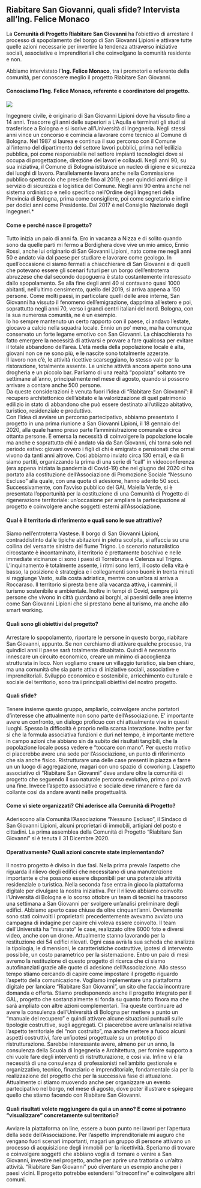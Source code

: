 ## Riabitare San Giovanni, quali sfide? Intervista all’Ing. Felice Monaco

La **Comunità di Progetto Riabitare San Giovanni** ha l’obiettivo di arrestare il processo di spopolamento del borgo di San Giovanni Lipioni e attivare tutte quelle azioni necessarie per invertire la tendenza attraverso iniziative sociali, associative e imprenditoriali che coinvolgano la comunità residente e non.

Abbiamo intervistato l’**Ing. Felice Monaco**, tra i promotori e referente della comunità, per conoscere meglio il progetto Riabitare San Giovanni.

#### Conosciamo l’Ing. Felice Monaco, referente e coordinatore del progetto.

<img class="float-left mr-4" src="/fmonaco.jpg"></img>

Ingegnere civile, è originario di San Giovanni Lipioni dove ha vissuto fino a 14 anni. Trascorre gli anni delle superiori a L’Aquila e terminati gli studi si trasferisce a Bologna e si iscrive all’Università di Ingegneria. Negli stessi anni vince un concorso e comincia a lavorare come tecnico al Comune di Bologna. Nel 1987 si laurea e continua il suo percorso con il Comune all’interno del dipartimento del settore lavori pubblici, prima nell’edilizia pubblica, poi come responsabile nel settore impianti tecnologici dove si occupa di progettazione, direzione dei lavori e collaudi. Negli anni 90, su sua iniziativa, il Comune di Bologna istituisce un nucleo di igiene e sicurezza dei luoghi di lavoro. Parallelamente lavora anche nella Commissione pubblico spettacolo che presiede fino al 2019, e per quindici anni dirige il servizio di sicurezza e logistica del Comune. Negli anni 90 entra anche nel sistema ordinistico e nello specifico nell’Ordine degli Ingegneri della Provincia di Bologna, prima come consigliere, poi come segretario e infine per dodici anni come Presidente.
Dal 2017 è nel Consiglio Nazionale degli Ingegneri.*

#### Come e perché nasce il progetto?

Tutto inizia un paio di anni fa. Ero in vacanza a Nizza e di solito quando sono da quelle parti mi fermo a Bordighera dove vive un mio amico, Ennio Rossi, anche lui originario di San Giovanni Lipioni, nato come me negli anni 50 e andato via dal paese per studiare e lavorare come geologo. In quell’occasione ci siamo fermati a chiacchierare di San Giovanni e di quelli che potevano essere gli scenari futuri per un borgo dell’entroterra abruzzese che dal secondo dopoguerra è stato costantemente interessato dallo spopolamento. Se alla fine degli anni 40 si contavano quasi 1000 abitanti, nell’ultimo censimento, quello del 2019, si arriva appena a 150 persone. Come molti paesi, in particolare quelli delle aree interne, San Giovanni ha vissuto il fenomeno dell’emigrazione, dapprima all’estero e poi, soprattutto negli anni 70, verso i grandi centri italiani del nord. Bologna, con la sua numerosa comunità, ne è un esempio.<br> 
Io ho sempre mantenuto un certo rapporto con il paese, ci andavo l’estate, giocavo a calcio nella squadra locale. Ennio un po’ meno, ma ha comunque conservato un forte legame emotivo con San Giovanni.
La chiacchierata ha fatto emergere la necessità di attivarsi e provare a fare qualcosa per evitare il totale abbandono dell’area. L’età media della popolazione locale è alta, giovani non ce ne sono più, e le nascite sono totalmente azzerate.<br>
Il lavoro non c’è, le attività ricettive scarseggiano, lo stesso vale per la ristorazione, totalmente assente. Le uniche attività ancora aperte sono una drogheria e un piccolo bar. Parliamo di una realtà “popolata” soltanto tre settimane all’anno, principalmente nel mese di agosto, quando si possono arrivare a contare anche 500 persone.<br>
Da queste considerazioni è venuta fuori l’idea di “Riabitare San Giovanni”: il recupero architettonico dell’abitato e la valorizzazione di quel patrimonio edilizio in stato di abbandono che può essere destinato all’utilizzo abitativo, turistico, residenziale e produttivo.<br>
Con l’idea di avviare un percorso partecipativo, abbiamo presentato il progetto in una prima riunione a San Giovanni Lipioni, il 18 gennaio del 2020, alla quale hanno preso parte l’amministrazione comunale e circa ottanta persone. È emersa la necessità di coinvolgere la popolazione locale ma anche e soprattutto chi è andato via da San Giovanni, chi torna solo nel periodo estivo: giovani ovvero i figli di chi è emigrato e pensionati che ormai vivono da tanti anni altrove. Così abbiamo inviato circa 130 email, e da lì siamo partiti, organizzando la prima di una serie di “call” in videoconferenza (era appena iniziata la pandemia di Covid-19) che nel giugno del 2020 ci ha portato alla costituzione dell’Associazione di Promozione Sociale “Nessuno Escluso” alla quale, con una quota di adesione, hanno aderito 50 soci.<br>
Successivamente, con l’avviso pubblico del GAL Maiella Verde, si è presentata l’opportunità per la costituzione di una Comunità di Progetto di rigenerazione territoriale: un’occasione per ampliare la partecipazione al progetto e coinvolgere anche soggetti esterni all’Associazione.<br>

#### Qual è il territorio di riferimento e quali sono le sue attrattive?
Siamo nell’entroterra Vastese. Il borgo di San Giovanni Lipioni, contraddistinto dalle tipiche abitazioni in pietra scolpita, si affaccia su una collina del versante sinistro del fiume Trigno. Lo scenario naturalistico circostante è incontaminato, il territorio è prettamente boschivo e nelle immediate vicinanze ci sono i paesi di Torrebruna e Celenza sul Trigno. L’inquinamento è totalmente assente, i ritmi sono lenti, il costo della vita è basso, la posizione è strategica e i collegamenti sono buoni: in trenta minuti si raggiunge Vasto, sulla costa adriatica, mentre con un’ora si arriva a Roccaraso. Il territorio si presta bene alla vacanza attiva, i cammini, il turismo sostenibile e ambientale. Inoltre in tempi di Covid, sempre più persone che vivono in città guardano ai borghi, ai paesini delle aree interne come San Giovanni Lipioni che si prestano bene al turismo, ma anche allo smart working.  

#### Quali sono gli obiettivi del progetto?
Arrestare lo spopolamento, riportare le persone in questo borgo, riabitare San Giovanni, appunto. Se non cerchiamo di attivare qualche processo, tra quindici anni il paese sarà totalmente disabitato. Quindi è necessario innescare un circuito economico, creare un minimo di accoglienza strutturata in loco. Non vogliamo creare un villaggio turistico, sia ben chiaro, ma una comunità che sia parte attiva di iniziative sociali, associative e imprenditoriali. Sviluppo economico e sostenibile, arricchimento culturale e sociale del territorio,  sono tra i principali obiettivi del nostro progetto.

#### Quali sfide?
Tenere insieme questo gruppo, ampliarlo, coinvolgere anche portatori d’interesse che attualmente non sono parte dell’Associazione. E’ importante avere un confronto, un dialogo proficuo con chi attualmente vive in questi luoghi. Spesso la difficoltà è proprio nella scarsa interazione. Inoltre per far sì che la formula associativa funzioni e duri nel tempo, è importante mettere in campo azioni che abbiano sin da subito dei risultati tangibili, che la popolazione locale possa vedere e “toccare con mano”.
Per questo motivo ci piacerebbe avere una sede per l’Associazione, un punto di riferimento che sia anche fisico. Ristrutturare una delle case presenti in piazza e farne un un luogo di aggregazione, magari con uno spazio di coworking.
L’aspetto associativo di “Riabitare San Giovanni” deve andare oltre la comunità di progetto che seguendo il suo naturale percorso evolutivo, prima o poi avrà una fine. Invece l’aspetto associativo e sociale deve rimanere e fare da collante così da andare avanti nelle progettualità.

#### Come vi siete organizzati? Chi aderisce alla Comunità di Progetto?
Aderiscono alla Comunità l’Associazione “Nessuno Escluso”, il Sindaco di San Giovanni Lipioni, alcuni proprietari di immobili, artigiani del posto e cittadini. La prima assemblea della Comunità di Progetto “Riabitare San Giovanni” si è tenuta  il 31 Dicembre 2020.

#### Operativamente? Quali azioni concrete state implementando?
Il nostro progetto è diviso in due fasi. Nella prima prevale l’aspetto che riguarda il rilievo degli edifici che necessitano di una manutenzione importante e che possono essere disponibili per una potenziale attività residenziale o turistica. Nella seconda fase entra in gioco la piattaforma digitale per divulgare la nostra iniziativa.
Per il rilievo abbiamo coinvolto l’Università di Bologna e lo scorso ottobre un team di tecnici ha trascorso una settimana a San Giovanni per svolgere un’analisi preliminare degli edifici. Abbiamo aperto case chiuse da oltre cinquant’anni. Ovviamente sono stati coinvolti i proprietari: precedentemente avevamo avviato una campagna di indagine per capire chi voleva essere coinvolto.
Il team dell’Università ha “misurato” le case, realizzato oltre 6000 foto e diversi video, anche con un drone. Attualmente stanno lavorando per la restituzione dei 54 edifici rilevati. Ogni casa avrà la sua scheda che analizza la tipologia, le dimensioni, le caratteristiche costruttive, ipotesi di intervento possibile, un costo parametrico per la sistemazione. Entro un paio di mesi avremo la restituzione di questo progetto di ricerca che ci siamo autofinanziati grazie alle quote di adesione dell’Associazione.
Allo stesso tempo stiamo cercando di capire come impostare il progetto riguardo l’aspetto della comunicazione. Vogliamo implementare una piattaforma digitale per lanciare “Riabitare San Giovanni”, un sito che faccia incontrare domanda e offerta.
Stiamo predisponendo anche il progetto integrato per il GAL, progetto che sostanzialmente si fonda su quanto fatto finora ma che sarà ampliato con altre azioni complementari. Tra queste continuare ad avere la consulenza dell’Università di Bologna per mettere a punto un “manuale del recupero” e quindi attivare alcune situazioni puntuali sulle tipologie costruttive, sugli aggregati. Ci piacerebbe avere un’analisi relativa l’aspetto territoriale del “non costruito”,  ma anche mettere a fuoco alcuni aspetti costruttivi, fare un’ipotesi progettuale su un prototipo di ristrutturazione. Sarebbe interessante avere, almeno per un anno, la consulenza della Scuola di Ingegneria e Architettura, per fornire supporto a chi vuole fare degli interventi di ristrutturazione, e così via.
Infine vi è la necessità di una consulenza di professionisti nell’ambito gestionale e organizzativo, tecnico, finanziario e imprenditoriale, fondamentale sia per la realizzazione del progetto che per la successiva fase di attuazione.
Attualmente ci stiamo muovendo anche per organizzare un evento partecipativo nel borgo,  nel mese di agosto, dove poter illustrare e spiegare quello che stiamo facendo con Riabitare San Giovanni.

#### Quali risultati volete raggiungere da qui a un anno? E come si potranno “visualizzare” concretamente sul territorio?
Avviare la piattaforma on line, essere a buon punto nei lavori per l’apertura della sede dell’Associazione. Per l’aspetto imprenditoriale mi auguro che vengano fuori scenari importanti, magari un gruppo di persone attivano un processo di acquisizione degli immobili per la ricettività. Speriamo di trovare e coinvolgere soggetti che abbiano voglia di tornare o venire a San Giovanni, investire nel progetto, anche per aprire una trattoria o un’altra attività.
“Riabitare San Giovanni” può diventare un esempio anche per i paesi vicini. Il progetto potrebbe estendersi “oltreconfine” e coinvolgere altri comuni.

